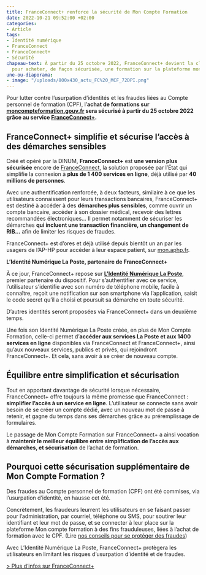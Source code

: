 ```yaml
---
title: FranceConnect+ renforce la sécurité de Mon Compte Formation
date: 2022-10-21 09:52:00 +02:00
categories:
- Article
tags:
- Identité numérique
- FranceConnect
- FranceConnect+
- Sécurité
chapeau-text: À partir du 25 octobre 2022, FranceConnect+ devient la clé d’entrée
  pour acheter, de façon sécurisée, une formation sur la plateforme moncompteformation.gouv.fr.
une-ou-diaporama:
- image: "/uploads/800x430_actu_FC%20_MCF_72DPI.png"
---
```


Pour lutter contre l’usurpation d’identités et les fraudes liées au Compte personnel de formation (CPF), l’**achat de formations **sur [moncompteformation.gouv.fr](https://www.moncompteformation.gouv.fr/ "moncompteformation.gouv.fr - Lien externe") sera sécurisé **à partir du 25 octobre 2022** grâce au service [FranceConnect+](https://franceconnect.gouv.fr/france-connect-plus "FranceConnect+ - Lien externe")**.**

## FranceConnect+ simplifie et sécurise l’accès à des démarches sensibles

Créé et opéré par la DINUM, **FranceConnect+** est **une version plus sécurisée** encore de [FranceConnect](https://franceconnect.gouv.fr/franceconnect), la solution proposée par l’État qui simplifie la connexion à **plus de 1 400 services en ligne**, déjà utilisé par **40 millions de personnes**.

Avec une authentification renforcée, à deux facteurs, similaire à ce que les utilisateurs connaissent pour leurs transactions bancaires, FranceConnect+ est destiné à accéder à des **démarches plus sensibles**, comme ouvrir un compte bancaire, accéder à son dossier médical, recevoir des lettres recommandées électroniques… Il permet notamment de sécuriser les démarches **qui incluent une transaction financière, un changement de RIB…** afin de limiter les risques de fraudes.

FranceConnect+ est d’ores et déjà utilisé depuis bientôt un an par les usagers de l’AP-HP pour accéder à leur espace patient, sur [mon.aphp.fr](https://mon.aphp.fr/ "mon.aphp.fr - Lien externe").

**L’Identité Numérique La Poste, partenaire de FranceConnect+**

À ce jour, FranceConnect+ repose sur **[L’Identité Numérique La Poste](https://lidentitenumerique.laposte.fr/ "L’Identité Numérique La Poste - Lien externe")**, premier partenaire du dispositif. Pour s’authentifier avec ce service, l’utilisateur s’identifie avec son numéro de téléphone mobile, facile à connaître, reçoit une notification sur son smartphone via l’application, saisit le code secret qu’il a choisi et poursuit sa démarche en toute sécurité.

D’autres identités seront proposées via FranceConnect+ dans un deuxième temps.

Une fois son Identité Numérique La Poste créée, en plus de Mon Compte Formation, celle-ci permet d’**accéder aux services La Poste et aux 1400 services en ligne** disponibles via FranceConnect et FranceConnect+, ainsi qu’aux nouveaux services, publics et privés, qui rejoindront FranceConnect+. Et cela, sans avoir à se créer de nouveau compte.

## Équilibre entre simplification et sécurisation

Tout en apportant davantage de sécurité lorsque nécessaire, FranceConnect+ offre toujours la même promesse que FranceConnect : **simplifier l’accès à un service en ligne**. L’utilisateur se connecte sans avoir besoin de se créer un compte dédié, avec un nouveau mot de passe à retenir, et gagne du temps dans ses démarches grâce au préremplissage de formulaires.

Le passage de Mon Compte Formation sur FranceConnect+ a ainsi vocation à **maintenir le meilleur équilibre entre simplification de l’accès aux démarches, et sécurisation** de l’achat de formation.

## Pourquoi cette sécurisation supplémentaire de Mon Compte Formation ?

Des fraudes au Compte personnel de formation (CPF) ont été commises, via l’usurpation d’identité, en hausse cet été.

Concrètement, les fraudeurs leurrent les utilisateurs en se faisant passer pour l’administration, par courriel, téléphone ou SMS, pour soutirer leur identifiant et leur mot de passe, et se connecter à leur place sur la plateforme Mon compte formation à des fins frauduleuses, liées à l’achat de formation avec le CPF. (Lire [nos conseils pour se protéger des fraudes](https://franceconnect.gouv.fr/franceconnect#fraud-info "nos conseils pour se protéger des fraudes - lien externe"))

Avec L’Identité Numérique La Poste, FranceConnect+ protègera les utilisateurs en limitant les risques d’usurpation d’identité et de fraudes.

[> Plus d’infos sur FranceConnect+](https://franceconnect.gouv.fr/france-connect-plus "Plus d’infos sur FranceConnect+ - Lien externe")